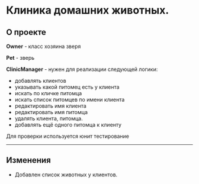 # Клиника домашних животных.

## О проекте

**Owner** - класс хозяина зверя

**Pet** - зверь 

**ClinicManager** - нужен для реализации следующей логики:

- добавлять клиентов
- yказывать какой питомец есть у клиента
- искать по кличке питомца
- искать список питомцев по имени клиента
- редактировать имя клиента
- редактировать имя питомца
- удалять клиента, питомца.
- добавлять ещё одного питомца к клиенту

Для проверки используется юнит тестирование

 ---

## Изменения

 - Добавлен список животных у клиентов.